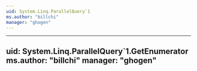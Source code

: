 ```yaml
---
uid: System.Linq.ParallelQuery`1
ms.author: "billchi"
manager: "ghogen"
---
```


---
uid: System.Linq.ParallelQuery`1.GetEnumerator
ms.author: "billchi"
manager: "ghogen"
---
